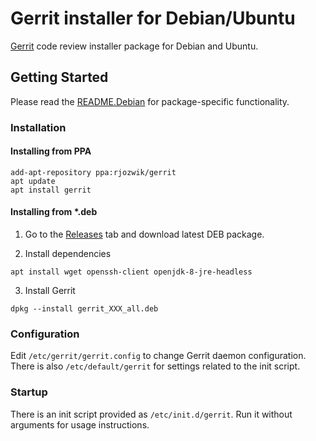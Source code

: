 # Gerrit installer for Debian/Ubuntu

[Gerrit](https://www.gerritcodereview.com/) code review installer package for 
Debian and Ubuntu.

## Getting Started

Please read the [README.Debian](debian/README.Debian) for package-specific 
functionality.

### Installation

#### Installing from PPA
```
add-apt-repository ppa:rjozwik/gerrit
apt update
apt install gerrit
```

#### Installing from *.deb

1. Go to the [Releases](../../releases) tab and download latest DEB package.

2. Install dependencies
```
apt install wget openssh-client openjdk-8-jre-headless
```

3. Install Gerrit
```
dpkg --install gerrit_XXX_all.deb
```

### Configuration

Edit `/etc/gerrit/gerrit.config` to change Gerrit daemon configuration. There 
is also `/etc/default/gerrit` for settings related to the init script.

### Startup

There is an init script provided as `/etc/init.d/gerrit`. Run it without 
arguments for usage instructions.

